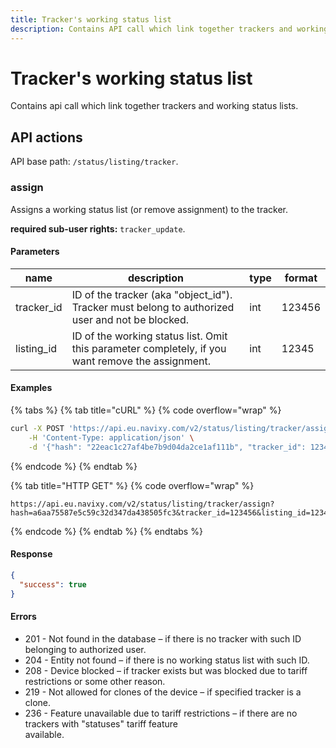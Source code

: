 ```yaml
---
title: Tracker's working status list
description: Contains API call which link together trackers and working status lists.
---
```


# Tracker's working status list

Contains api call which link together trackers and working status lists.

## API actions

API base path: `/status/listing/tracker`.

### assign

Assigns a working status list (or remove assignment) to the tracker.

**required sub-user rights:** `tracker_update`.

#### Parameters

| name        | description                                                                                       | type | format |
| ----------- | ------------------------------------------------------------------------------------------------- | ---- | ------ |
| tracker\_id | ID of the tracker (aka "object\_id"). Tracker must belong to authorized user and not be blocked.  | int  | 123456 |
| listing\_id | ID of the working status list. Omit this parameter completely, if you want remove the assignment. | int  | 12345  |

#### Examples

{% tabs %}
{% tab title="cURL" %}
{% code overflow="wrap" %}
```sh
curl -X POST 'https://api.eu.navixy.com/v2/status/listing/tracker/assign' \
    -H 'Content-Type: application/json' \
    -d '{"hash": "22eac1c27af4be7b9d04da2ce1af111b", "tracker_id": 123456, "listing_id": 12345}'
```
{% endcode %}
{% endtab %}

{% tab title="HTTP GET" %}
{% code overflow="wrap" %}
```http
https://api.eu.navixy.com/v2/status/listing/tracker/assign?hash=a6aa75587e5c59c32d347da438505fc3&tracker_id=123456&listing_id=12345
```
{% endcode %}
{% endtab %}
{% endtabs %}

#### Response

```json
{
  "success": true
}
```

#### Errors

* 201 - Not found in the database – if there is no tracker with such ID belonging to authorized user.
* 204 - Entity not found – if there is no working status list with such ID.
* 208 - Device blocked – if tracker exists but was blocked due to tariff restrictions or some other reason.
* 219 - Not allowed for clones of the device – if specified tracker is a clone.
* 236 - Feature unavailable due to tariff restrictions – if there are no trackers with "statuses" tariff feature\
  available.
